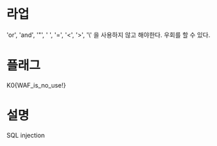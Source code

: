 # 라업
'or', 'and', '"', ' ', '=', '<', '>', '\\' 을 사용하지 않고 해야한다.
우회를 할 수 있다.


# 플래그
K0{WAF_is_no_use!}


# 설명
SQL injection